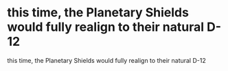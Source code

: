 # this time, the Planetary Shields would fully realign to their natural D-12

this time, the Planetary Shields would fully realign to their natural D-12